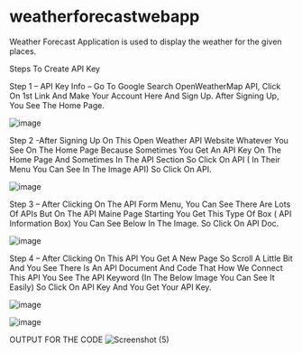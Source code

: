 # weatherforecastwebapp

Weather Forecast Application is used to display the weather for the given places.

Steps To Create API Key

Step 1 – API Key Info – Go To Google Search OpenWeatherMap API, Click On 1st Link And Make Your Account Here And Sign Up. After Signing Up, You See The Home Page.

![image](https://user-images.githubusercontent.com/122423905/211722390-a221dee5-4da8-4893-ab51-2ee4b68e5a06.png)



Step 2 -After Signing Up On This Open Weather API Website Whatever You See On The Home Page Because Sometimes You Get An API Key On The Home Page And Sometimes In The API Section So Click On API ( In Their Menu You Can See In The Image API) So Click On API.

![image](https://user-images.githubusercontent.com/122423905/211722422-27c37d93-d39f-4264-a39e-6a0d2aefb345.png)



Step 3 – After Clicking On The API Form Menu, You Can See There Are Lots Of APIs But On The API Maine Page Starting You Get This Type Of Box ( API Information Box) You Can See Below In The Image. So Click On API Doc.

![image](https://user-images.githubusercontent.com/122423905/211722444-989863dc-f2ab-4ad2-81cb-253539c6de50.png)



Step 4 – After Clicking On This API You Get A New Page So Scroll A Little Bit And You See There Is An API Document And Code That How We Connect This API You See The API Keyword (In The Below Image You Can See It Easily) So Click On API Key And You Get Your API Key.

![image](https://user-images.githubusercontent.com/122423905/211722463-ce54ef18-3bcd-4ebb-933d-bd8078874032.png)



![image](https://user-images.githubusercontent.com/122423905/211722477-a0c909c1-81e1-41fa-a8ef-851ccc8371fe.png)



OUTPUT FOR THE CODE
![Screenshot (5)](https://user-images.githubusercontent.com/122423905/211723224-0f5b3fff-e78c-4b17-9ee9-f214011a1fb6.png)

